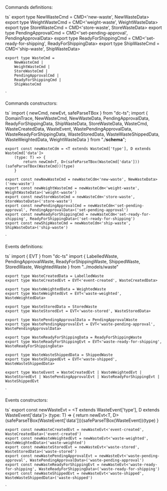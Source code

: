 Commands definitions:

ts`
    export type NewWasteCmd = CMD<'new-waste', NewWasteData>
    export type WeightWasteCmd = CMD<'weight-waste', WeightWasteData>
    export type StoreWasteCmd = CMD<'store-waste', StoreWasteData>
    export type PendingApprovalCmd = CMD<'set-pending-approval', PendingApprovalData>
    export type ReadyForShippingCmd = CMD<'set-ready-for-shipping', ReadyForShippingData>
    export type ShipWasteCmd = CMD<'ship-waste', ShipWasteData>

    export type WasteCmd = 
        NewWasteCmd | 
        WeightWasteCmd | 
        StoreWasteCmd | 
        PendingApprovalCmd | 
        ReadyForShippingCmd | 
        ShipWasteCmd
`

Commands constructors:
   
ts`
    import { newCmd, newEvt, safeParseTBox } from "dc-ts";
    import { DomainTrace, NewWasteCmd, NewWasteData, PendingApprovalData, ReadyForShippingData, ShipWasteData, StoreWasteData, WasteCmd, WasteCreatedData, WasteEvent, WastePendingApprovalData, WasteReadyForShippingData, WasteStoredData, WasteWasteShippedData, WasteWeightedData, WeightWasteData } from "./__schema__";

    export const newWasteCdm = <T extends WasteCmd['type'], D extends WasteCmd['data']>
        (type: T) => {
            return newCmd<T, D>(safeParseTBox(WasteCmd['data']))(safeParseTBox(WasteCmd))(type)
        }

    export const newNewWasteCmd = newWasteCdm<'new-waste', NewWasteData>('new-waste')
    export const newWeightWasteCmd = newWasteCdm<'weight-waste', WeightWasteData>('weight-waste')
    export const newStoreWasteCmd = newWasteCdm<'store-waste', StoreWasteData>('store-waste')
    export const newPendingApprovalCmd = newWasteCdm<'set-pending-approval', PendingApprovalData>('set-pending-approval')
    export const newReadyForShippingCmd = newWasteCdm<'set-ready-for-shipping', ReadyForShippingData>('set-ready-for-shipping')
    export const newShipWasteCmd = newWasteCdm<'ship-waste', ShipWasteData>('ship-waste')
`

Events definitions:

ts`
    import { EVT } from "dc-ts"
    import { LabelledWaste, PendingApprovalWaste, ReadyForShippingWaste, ShippedWaste, StoredWaste, WeightedWaste } from "../models/waste"

    export type WasteCreatedData = LabelledWaste
    export type WasteCreatedEvt = EVT<'event-created', WasteCreatedData>

    export type WasteWeightedData = WeightedWaste
    export type WasteWeightedEvt = EVT<'waste-weighted', WasteWeightedData>

    export type WasteStoredData = StoredWaste
    export type WasteStoredEvt = EVT<'waste-stored', WasteStoredData>

    export type WastePendingApprovalData = PendingApprovalWaste
    export type WastePendingApprovalEvt = EVT<'waste-pending-approval', WastePendingApprovalData>

    export type WasteReadyForShippingData = ReadyForShippingWaste
    export type WasteReadyForShippingEvt = EVT<'waste-ready-for-shipping', WasteReadyForShippingData>

    export type WasteWasteShippedData = ShippedWaste
    export type WasteShippedEvt = EVT<'waste-shipped', WasteWasteShippedData>

    export type WasteEvent = WasteCreatedEvt | WasteWeightedEvt | WasteStoredEvt | WastePendingApprovalEvt | WasteReadyForShippingEvt | WasteShippedEvt
`

Events constructors:

ts`
    export const newWasteEvt = <T extends WasteEvent['type'], D extends WasteEvent['data']>
    (type: T) => {
        return newEvt<T, D>(safeParseTBox(WasteEvent['data']))(safeParseTBox(WasteEvent))(type)
    }

    export const newWasteCreatedEvt = newWasteEvt<'event-created', WasteCreatedData>('event-created')
    export const newWasteWeightedEvt = newWasteEvt<'waste-weighted', WasteWeightedData>('waste-weighted')
    export const newWasteStoredEvt = newWasteEvt<'waste-stored', WasteStoredData>('waste-stored')
    export const newWastePendingApprovalEvt = newWasteEvt<'waste-pending-approval', WastePendingApprovalData>('waste-pending-approval')
    export const newWasteReadyForShippingEvt = newWasteEvt<'waste-ready-for-shipping', WasteReadyForShippingData>('waste-ready-for-shipping')
    export const newWasteShippedEvt = newWasteEvt<'waste-shipped', WasteWasteShippedData>('waste-shipped')
`
